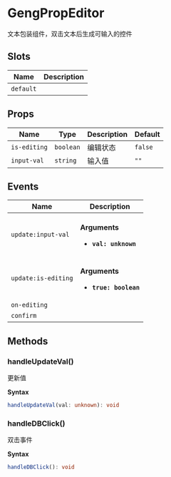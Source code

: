 # GengPropEditor

文本包装组件，双击文本后生成可输入的控件

## Slots

| Name      | Description |
| --------- | ----------- |
| `default` | &nbsp;      |

## Props

| Name         | Type      | Description | Default |
| ------------ | --------- | ----------- | ------- |
| `is-editing` | `boolean` | 编辑状态        | `false` |
| `input-val`  | `string`  | 输入值         | `""`    |

## Events

| Name                | Description                                                  |
| ------------------- | ------------------------------------------------------------ |
| `update:input-val`  | <br/>**Arguments**<br/><ul><li>**`val: unknown`**</li></ul>  |
| `update:is-editing` | <br/>**Arguments**<br/><ul><li>**`true: boolean`**</li></ul> |
| `on-editing`        |                                                              |
| `confirm`           | &nbsp;                                                       |

## Methods

### handleUpdateVal()

更新值

**Syntax**

```typescript
handleUpdateVal(val: unknown): void
```

### handleDBClick()

双击事件

**Syntax**

```typescript
handleDBClick(): void
```

